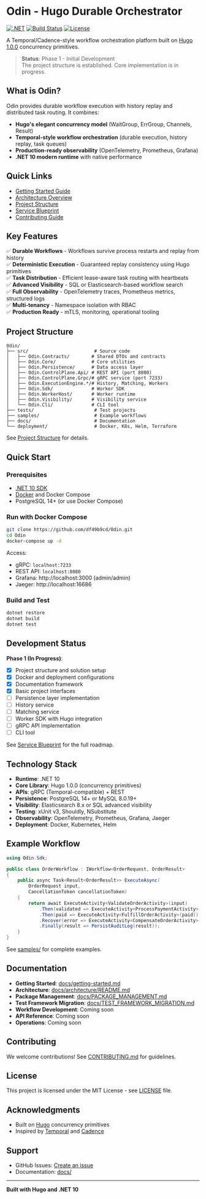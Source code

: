 # Odin - Hugo Durable Orchestrator

[![.NET](https://img.shields.io/badge/.NET-10.0-blue.svg)](https://dotnet.microsoft.com/)
[![Build Status](https://github.com/df49b9cd/Odin/workflows/CI/badge.svg)](https://github.com/df49b9cd/Odin/actions)
[![License](https://img.shields.io/badge/license-MIT-green.svg)](LICENSE)

A Temporal/Cadence-style workflow orchestration platform built on [Hugo 1.0.0](https://github.com/df49b9cd/Hugo) concurrency primitives.

> **Status**: Phase 1 - Initial Development  
> The project structure is established. Core implementation is in progress.

## What is Odin?

Odin provides durable workflow execution with history replay and distributed task routing. It combines:

- **Hugo's elegant concurrency model** (WaitGroup, ErrGroup, Channels, Result<T>)
- **Temporal-style workflow orchestration** (durable execution, history replay, task queues)
- **Production-ready observability** (OpenTelemetry, Prometheus, Grafana)
- **.NET 10 modern runtime** with native performance

## Quick Links

- [Getting Started Guide](docs/getting-started.md)
- [Architecture Overview](docs/architecture/README.md)
- [Project Structure](docs/PROJECT_STRUCTURE.md)
- [Service Blueprint](Service%20Blueprint.md)
- [Contributing Guide](CONTRIBUTING.md)

## Key Features

✅ **Durable Workflows** - Workflows survive process restarts and replay from history  
✅ **Deterministic Execution** - Guaranteed replay consistency using Hugo primitives  
✅ **Task Distribution** - Efficient lease-aware task routing with heartbeats  
✅ **Advanced Visibility** - SQL or Elasticsearch-based workflow search  
✅ **Full Observability** - OpenTelemetry traces, Prometheus metrics, structured logs  
✅ **Multi-tenancy** - Namespace isolation with RBAC  
✅ **Production Ready** - mTLS, monitoring, operational tooling

## Project Structure

```
Odin/
├── src/                        # Source code
│   ├── Odin.Contracts/        # Shared DTOs and contracts
│   ├── Odin.Core/             # Core utilities
│   ├── Odin.Persistence/      # Data access layer
│   ├── Odin.ControlPlane.Api/ # REST API (port 8080)
│   ├── Odin.ControlPlane.Grpc/# gRPC service (port 7233)
│   ├── Odin.ExecutionEngine.*/# History, Matching, Workers
│   ├── Odin.Sdk/              # Worker SDK
│   ├── Odin.WorkerHost/       # Worker runtime
│   ├── Odin.Visibility/       # Visibility service
│   └── Odin.Cli/              # CLI tool
├── tests/                      # Test projects
├── samples/                    # Example workflows
├── docs/                       # Documentation
└── deployment/                 # Docker, K8s, Helm, Terraform
```

See [Project Structure](docs/PROJECT_STRUCTURE.md) for details.

## Quick Start

### Prerequisites

- [.NET 10 SDK](https://dotnet.microsoft.com/download/dotnet/10.0)
- [Docker](https://www.docker.com/get-started) and Docker Compose
- PostgreSQL 14+ (or use Docker Compose)

### Run with Docker Compose

```bash
git clone https://github.com/df49b9cd/Odin.git
cd Odin
docker-compose up -d
```

Access:
- gRPC: `localhost:7233`
- REST API: `localhost:8080`
- Grafana: http://localhost:3000 (admin/admin)
- Jaeger: http://localhost:16686

### Build and Test

```bash
dotnet restore
dotnet build
dotnet test
```

## Development Status

**Phase 1 (In Progress)**:
- [x] Project structure and solution setup
- [x] Docker and deployment configurations
- [x] Documentation framework
- [x] Basic project interfaces
- [ ] Persistence layer implementation
- [ ] History service
- [ ] Matching service
- [ ] Worker SDK with Hugo integration
- [ ] gRPC API implementation
- [ ] CLI tool

See [Service Blueprint](Service%20Blueprint.md) for the full roadmap.

## Technology Stack

- **Runtime**: .NET 10
- **Core Library**: Hugo 1.0.0 (concurrency primitives)
- **APIs**: gRPC (Temporal-compatible) + REST
- **Persistence**: PostgreSQL 14+ or MySQL 8.0.19+
- **Visibility**: Elasticsearch 8.x or SQL advanced visibility
- **Testing**: xUnit v3, Shouldly, NSubstitute
- **Observability**: OpenTelemetry, Prometheus, Grafana, Jaeger
- **Deployment**: Docker, Kubernetes, Helm

## Example Workflow

```csharp
using Odin.Sdk;

public class OrderWorkflow : IWorkflow<OrderRequest, OrderResult>
{
    public async Task<Result<OrderResult>> ExecuteAsync(
        OrderRequest input,
        CancellationToken cancellationToken)
    {
        return await ExecuteActivity<ValidateOrderActivity>(input)
            .Then(validated => ExecuteActivity<ProcessPaymentActivity>(validated))
            .Then(paid => ExecuteActivity<FulfillOrderActivity>(paid))
            .Recover(error => ExecuteActivity<CompensateOrderActivity>(error))
            .Finally(result => PersistAuditLog(result));
    }
}
```

See [samples/](samples/) for complete examples.

## Documentation

- **Getting Started**: [docs/getting-started.md](docs/getting-started.md)
- **Architecture**: [docs/architecture/README.md](docs/architecture/README.md)
- **Package Management**: [docs/PACKAGE_MANAGEMENT.md](docs/PACKAGE_MANAGEMENT.md)
- **Test Framework Migration**: [docs/TEST_FRAMEWORK_MIGRATION.md](docs/TEST_FRAMEWORK_MIGRATION.md)
- **Workflow Development**: Coming soon
- **API Reference**: Coming soon
- **Operations**: Coming soon

## Contributing

We welcome contributions! See [CONTRIBUTING.md](CONTRIBUTING.md) for guidelines.

## License

This project is licensed under the MIT License - see [LICENSE](LICENSE) file.

## Acknowledgments

- Built on [Hugo](https://github.com/df49b9cd/Hugo) concurrency primitives
- Inspired by [Temporal](https://temporal.io/) and [Cadence](https://cadenceworkflow.io/)

## Support

- GitHub Issues: [Create an issue](https://github.com/df49b9cd/Odin/issues)
- Documentation: [docs/](docs/)

---

**Built with Hugo and .NET 10**
